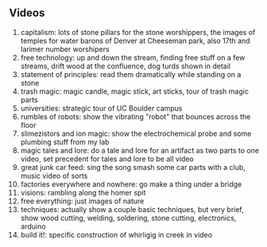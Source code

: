 ## Videos

1. capitalism: lots of stone pillars for the stone worshippers, the images of temples for water barons of Denver at Cheeseman park, also 17th and larimer number worshipers 
2. free technology: up and down the stream, finding free stuff on a few streams, drift wood at the confluence, dog turds shown in detail
3. statement of principles: read them dramatically while standing on a stone 
4. trash magic: magic candle, magic stick, art sticks, tour of trash magic parts
5. universities: strategic tour of UC Boulder campus
6. rumbles of robots: show the vibrating "robot" that bounces across the floor
7. slimezistors and ion magic: show the electrochemical probe and some plumbing stuff from my lab
8. magic tales and lore: do a tale and lore for an artifact as two parts to one video, set precedent for tales and lore to be all video
9. great junk car feed: sing the song smash some car parts with a club, music video of sorts
10. factories everywhere and nowhere: go make a thing under a bridge
11. visions: rambling along the homer spit
12. free everything: just images of nature 
13. techniques: actually show a couple basic techniques, but very brief, show wood cutting, welding, soldering, stone cutting, electronics, arduino
14. build it!: specific construction of whirligig in creek in video